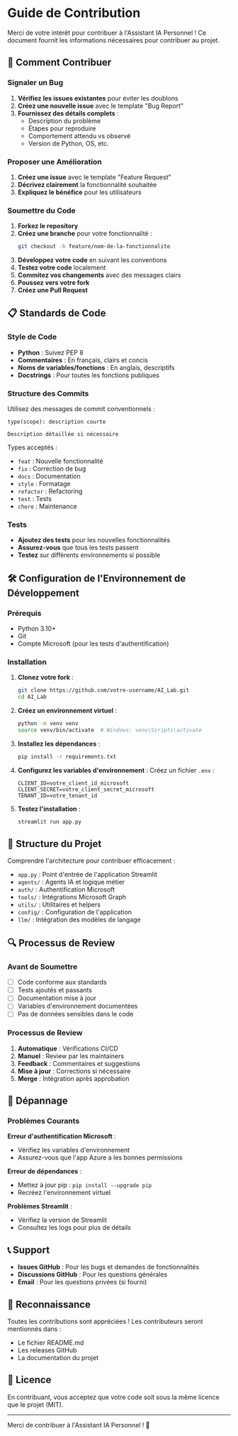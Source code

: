 # Guide de Contribution

Merci de votre intérêt pour contribuer à l'Assistant IA Personnel ! Ce document fournit les informations nécessaires pour contribuer au projet.

## 🎯 Comment Contribuer

### Signaler un Bug

1. **Vérifiez les issues existantes** pour éviter les doublons
2. **Créez une nouvelle issue** avec le template "Bug Report"
3. **Fournissez des détails complets** :
   - Description du problème
   - Étapes pour reproduire
   - Comportement attendu vs observé
   - Version de Python, OS, etc.

### Proposer une Amélioration

1. **Créez une issue** avec le template "Feature Request"
2. **Décrivez clairement** la fonctionnalité souhaitée
3. **Expliquez le bénéfice** pour les utilisateurs

### Soumettre du Code

1. **Forkez le repository**
2. **Créez une branche** pour votre fonctionnalité :
   ```bash
   git checkout -b feature/nom-de-la-fonctionnalite
   ```
3. **Développez votre code** en suivant les conventions
4. **Testez votre code** localement
5. **Commitez vos changements** avec des messages clairs
6. **Poussez vers votre fork**
7. **Créez une Pull Request**

## 📋 Standards de Code

### Style de Code

- **Python** : Suivez PEP 8
- **Commentaires** : En français, clairs et concis
- **Noms de variables/fonctions** : En anglais, descriptifs
- **Docstrings** : Pour toutes les fonctions publiques

### Structure des Commits

Utilisez des messages de commit conventionnels :

```
type(scope): description courte

Description détaillée si nécessaire
```

Types acceptés :

- `feat` : Nouvelle fonctionnalité
- `fix` : Correction de bug
- `docs` : Documentation
- `style` : Formatage
- `refactor` : Refactoring
- `test` : Tests
- `chore` : Maintenance

### Tests

- **Ajoutez des tests** pour les nouvelles fonctionnalités
- **Assurez-vous** que tous les tests passent
- **Testez** sur différents environnements si possible

## 🛠️ Configuration de l'Environnement de Développement

### Prérequis

- Python 3.10+
- Git
- Compte Microsoft (pour les tests d'authentification)

### Installation

1. **Clonez votre fork** :

   ```bash
   git clone https://github.com/votre-username/AI_Lab.git
   cd AI_Lab
   ```

2. **Créez un environnement virtuel** :

   ```bash
   python -m venv venv
   source venv/bin/activate  # Windows: venv\Scripts\activate
   ```

3. **Installez les dépendances** :

   ```bash
   pip install -r requirements.txt
   ```

4. **Configurez les variables d'environnement** :
   Créez un fichier `.env` :

   ```env
   CLIENT_ID=votre_client_id_microsoft
   CLIENT_SECRET=votre_client_secret_microsoft
   TENANT_ID=votre_tenant_id
   ```

5. **Testez l'installation** :
   ```bash
   streamlit run app.py
   ```

## 📁 Structure du Projet

Comprendre l'architecture pour contribuer efficacement :

- `app.py` : Point d'entrée de l'application Streamlit
- `agents/` : Agents IA et logique métier
- `auth/` : Authentification Microsoft
- `tools/` : Intégrations Microsoft Graph
- `utils/` : Utilitaires et helpers
- `config/` : Configuration de l'application
- `llm/` : Intégration des modèles de langage

## 🔍 Processus de Review

### Avant de Soumettre

- [ ] Code conforme aux standards
- [ ] Tests ajoutés et passants
- [ ] Documentation mise à jour
- [ ] Variables d'environnement documentées
- [ ] Pas de données sensibles dans le code

### Processus de Review

1. **Automatique** : Vérifications CI/CD
2. **Manuel** : Review par les maintainers
3. **Feedback** : Commentaires et suggestions
4. **Mise à jour** : Corrections si nécessaire
5. **Merge** : Intégration après approbation

## 🐛 Dépannage

### Problèmes Courants

**Erreur d'authentification Microsoft** :

- Vérifiez les variables d'environnement
- Assurez-vous que l'app Azure a les bonnes permissions

**Erreur de dépendances** :

- Mettez à jour pip : `pip install --upgrade pip`
- Recréez l'environnement virtuel

**Problèmes Streamlit** :

- Vérifiez la version de Streamlit
- Consultez les logs pour plus de détails

## 📞 Support

- **Issues GitHub** : Pour les bugs et demandes de fonctionnalités
- **Discussions GitHub** : Pour les questions générales
- **Email** : Pour les questions privées (si fourni)

## 🎉 Reconnaissance

Toutes les contributions sont appréciées ! Les contributeurs seront mentionnés dans :

- Le fichier README.md
- Les releases GitHub
- La documentation du projet

## 📄 Licence

En contribuant, vous acceptez que votre code soit sous la même licence que le projet (MIT).

---

Merci de contribuer à l'Assistant IA Personnel ! 🚀
